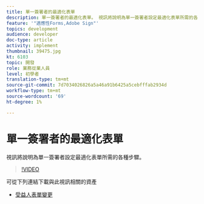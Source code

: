 ```yaml
---
title: 單一簽署者的最適化表單
description: 單一簽署者的最適化表單。 視訊將說明為單一簽署者設定最適化表單所需的各種步驟。
feature: '"適應性Forms,Adobe Sign"'
topics: development
audience: developer
doc-type: article
activity: implement
thumbnail: 39475.jpg
kt: 6103
topic: 開發
role: 業務從業人員
level: 初學者
translation-type: tm+mt
source-git-commit: 7d7034026826a5a46a91b6425a5cebfffab2934d
workflow-type: tm+mt
source-wordcount: '69'
ht-degree: 1%

---
```


# 單一簽署者的最適化表單


視訊將說明為單一簽署者設定最適化表單所需的各種步驟。

>[!VIDEO](https://video.tv.adobe.com/v/39475/?quality=9&learn=on)

可從下列連結下載與此視訊相關的資產

* [受益人表單變更  ](assets/change-of-beneficiary-form.zip)
